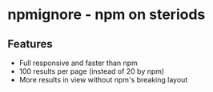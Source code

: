 # npmignore - npm on steriods

## Features

- Full responsive and faster than npm
- 100 results per page (instead of 20 by npm)
- More results in view without npm's breaking layout
